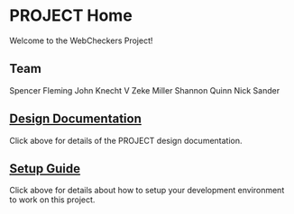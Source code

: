 # PROJECT Home

Welcome to the WebCheckers Project!

## Team

Spencer Fleming
John Knecht V
Zeke Miller
Shannon Quinn
Nick Sander

## [Design Documentation](DesignDoc)

Click above for details of the PROJECT design documentation.

## [Setup Guide](SetupGuide)

Click above for details about how to setup your development environment to work on this project.
